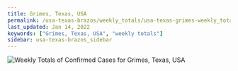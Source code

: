 ```yaml
---
title: Grimes, Texas, USA
permalink: /usa-texas-brazos/weekly_totals/usa-texas-grimes-weekly_totals.html
last_updated: Jan 14, 2022
keywords: ["Grimes, Texas, USA", "weekly totals"]
sidebar: usa-texas-brazos_sidebar
---
```


![Weekly Totals of Confirmed Cases for Grimes, Texas, USA](/covid_tracker/images/graphs/usa-texas-grimes-weekly_totals_graph.png)
